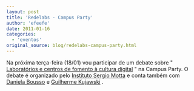 ```yaml
---
layout: post
title: 'Redelabs - Campus Party'
author: 'efeefe'
date: 2011-01-16
categories:
  - 'eventos'
original_source: blog/redelabs-campus-party.html
---
```


Na próxima terça-feira (18/01) vou participar de um debate sobre \" [Laboratórios e centros de fomento à cultura digital](http://cpbrasil.ism.org.br/?page_id=311) \" na Campus Party. O debate é organizado pelo [Instituto Sergio Motta](http://www.ism.org.br/) e conta também com [Daniela Bousso](http://www.mis-sp.org.br/) e [Guilherme Kujawski](http://twitter.com/kuja) .
